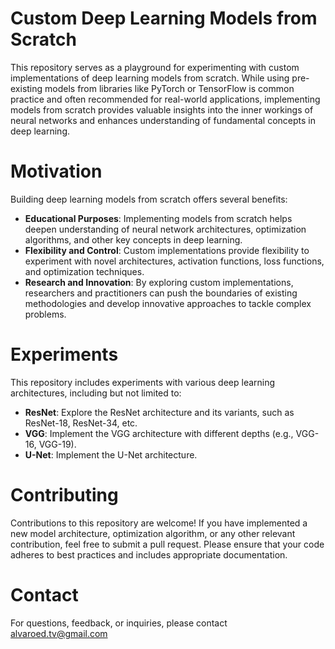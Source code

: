 # Custom Deep Learning Models from Scratch
This repository serves as a playground for experimenting with custom implementations of deep learning models from scratch. While using pre-existing models from libraries like PyTorch or TensorFlow is common practice and often recommended for real-world applications, implementing models from scratch provides valuable insights into the inner workings of neural networks and enhances understanding of fundamental concepts in deep learning.
  
# Motivation
Building deep learning models from scratch offers several benefits:
* **Educational Purposes**: Implementing models from scratch helps deepen understanding of neural network architectures, optimization algorithms, and other key concepts in deep learning.
* **Flexibility and Control**: Custom implementations provide flexibility to experiment with novel architectures, activation functions, loss functions, and optimization techniques.
* **Research and Innovation**: By exploring custom implementations, researchers and practitioners can push the boundaries of existing methodologies and develop innovative approaches to tackle complex problems.

# Experiments
This repository includes experiments with various deep learning architectures, including but not limited to:
* **ResNet**: Explore the ResNet architecture and its variants, such as ResNet-18, ResNet-34, etc.
* **VGG**: Implement the VGG architecture with different depths (e.g., VGG-16, VGG-19).
* **U-Net**: Implement the U-Net architecture.

# Contributing
Contributions to this repository are welcome! If you have implemented a new model architecture, optimization algorithm, or any other relevant contribution, feel free to submit a pull request. Please ensure that your code adheres to best practices and includes appropriate documentation.

# Contact
For questions, feedback, or inquiries, please contact alvaroed.tv@gmail.com
